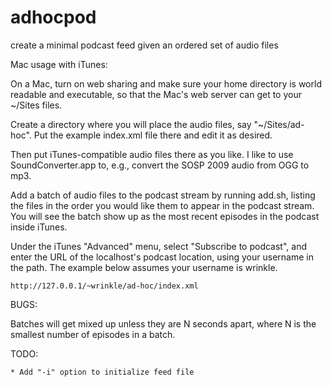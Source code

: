 adhocpod
========

create a minimal podcast feed given an ordered set of audio files

Mac usage with iTunes:

  On a Mac, turn on web sharing and make sure your home directory is
  world readable and executable, so that the Mac's web server can get
  to your ~/Sites files.

  Create a directory where you will place the audio files, say
  "~/Sites/ad-hoc".  Put the example index.xml file there and edit it
  as desired.

  Then put iTunes-compatible audio files there as you like.  I like to
  use SoundConverter.app to, e.g., convert the SOSP 2009 audio from
  OGG to mp3.

  Add a batch of audio files to the podcast stream by running add.sh,
  listing the files in the order you would like them to appear in the
  podcast stream.  You will see the batch show up as the most recent
  episodes in the podcast inside iTunes.

  Under the iTunes "Advanced" menu, select "Subscribe to podcast", and
  enter the URL of the localhost's podcast location, using your
  username in the path.  The example below assumes your username is
  wrinkle.

    http://127.0.0.1/~wrinkle/ad-hoc/index.xml


BUGS:

  Batches will get mixed up unless they are N seconds apart, where N
  is the smallest number of episodes in a batch.


TODO:

	* Add "-i" option to initialize feed file

